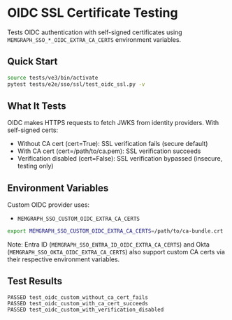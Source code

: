 # OIDC SSL Certificate Testing

Tests OIDC authentication with self-signed certificates using `MEMGRAPH_SSO_*_OIDC_EXTRA_CA_CERTS` environment variables.

## Quick Start

```bash
source tests/ve3/bin/activate
pytest tests/e2e/sso/ssl/test_oidc_ssl.py -v
```

## What It Tests

OIDC makes HTTPS requests to fetch JWKS from identity providers. With self-signed certs:
- Without CA cert (cert=True): SSL verification fails (secure default)
- With CA cert (cert=/path/to/ca.pem): SSL verification succeeds
- Verification disabled (cert=False): SSL verification bypassed (insecure, testing only)

## Environment Variables

Custom OIDC provider uses:
- `MEMGRAPH_SSO_CUSTOM_OIDC_EXTRA_CA_CERTS`

```bash
export MEMGRAPH_SSO_CUSTOM_OIDC_EXTRA_CA_CERTS=/path/to/ca-bundle.crt
```

Note: Entra ID (`MEMGRAPH_SSO_ENTRA_ID_OIDC_EXTRA_CA_CERTS`) and Okta (`MEMGRAPH_SSO_OKTA_OIDC_EXTRA_CA_CERTS`) also support custom CA certs via their respective environment variables.

## Test Results

```
PASSED test_oidc_custom_without_ca_cert_fails
PASSED test_oidc_custom_with_ca_cert_succeeds
PASSED test_oidc_custom_with_verification_disabled
```
